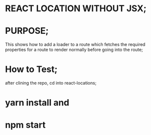 # REACT LOCATION WITHOUT JSX;

# PURPOSE;

This shows how to add a loader to a route which fetches the required properties for a route to render normally before going into the route;

# How to Test;
after clining the repo, cd into react-locations;

# yarn install and 

# npm start 

